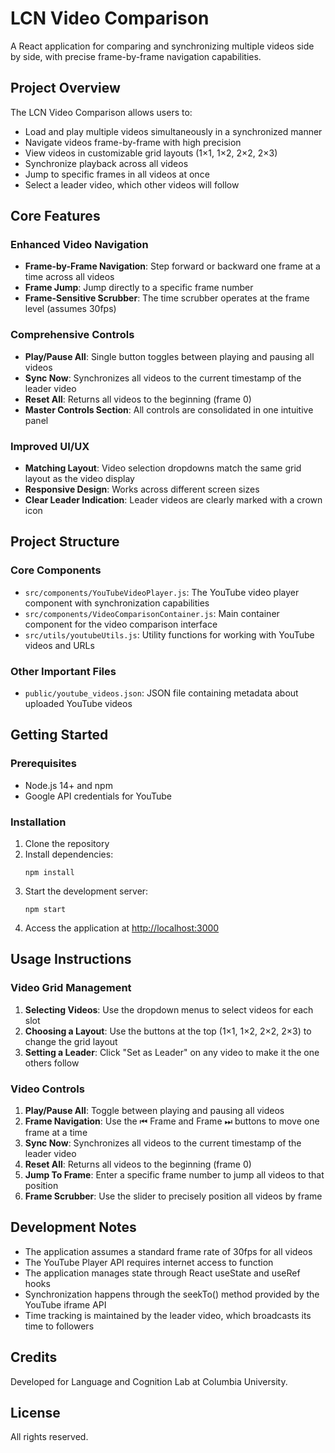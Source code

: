 # LCN Video Comparison

A React application for comparing and synchronizing multiple videos side by side, with precise frame-by-frame navigation capabilities.

## Project Overview

The LCN Video Comparison allows users to:

- Load and play multiple videos simultaneously in a synchronized manner
- Navigate videos frame-by-frame with high precision
- View videos in customizable grid layouts (1×1, 1×2, 2×2, 2×3)
- Synchronize playback across all videos
- Jump to specific frames in all videos at once
- Select a leader video, which other videos will follow

## Core Features

### Enhanced Video Navigation

- **Frame-by-Frame Navigation**: Step forward or backward one frame at a time across all videos
- **Frame Jump**: Jump directly to a specific frame number
- **Frame-Sensitive Scrubber**: The time scrubber operates at the frame level (assumes 30fps)

### Comprehensive Controls

- **Play/Pause All**: Single button toggles between playing and pausing all videos
- **Sync Now**: Synchronizes all videos to the current timestamp of the leader video
- **Reset All**: Returns all videos to the beginning (frame 0)
- **Master Controls Section**: All controls are consolidated in one intuitive panel

### Improved UI/UX

- **Matching Layout**: Video selection dropdowns match the same grid layout as the video display
- **Responsive Design**: Works across different screen sizes
- **Clear Leader Indication**: Leader videos are clearly marked with a crown icon

## Project Structure

### Core Components

- `src/components/YouTubeVideoPlayer.js`: The YouTube video player component with synchronization capabilities
- `src/components/VideoComparisonContainer.js`: Main container component for the video comparison interface
- `src/utils/youtubeUtils.js`: Utility functions for working with YouTube videos and URLs

### Other Important Files

- `public/youtube_videos.json`: JSON file containing metadata about uploaded YouTube videos

## Getting Started

### Prerequisites

- Node.js 14+ and npm
- Google API credentials for YouTube

### Installation

1. Clone the repository
2. Install dependencies:
   ```
   npm install
   ```
3. Start the development server:
   ```
   npm start
   ```
4. Access the application at [http://localhost:3000](http://localhost:3000)

## Usage Instructions

### Video Grid Management

1. **Selecting Videos**: Use the dropdown menus to select videos for each slot
2. **Choosing a Layout**: Use the buttons at the top (1×1, 1×2, 2×2, 2×3) to change the grid layout
3. **Setting a Leader**: Click "Set as Leader" on any video to make it the one others follow

### Video Controls

1. **Play/Pause All**: Toggle between playing and pausing all videos
2. **Frame Navigation**: Use the ⏮ Frame and Frame ⏭ buttons to move one frame at a time
3. **Sync Now**: Synchronizes all videos to the current timestamp of the leader video
4. **Reset All**: Returns all videos to the beginning (frame 0)
5. **Jump To Frame**: Enter a specific frame number to jump all videos to that position
6. **Frame Scrubber**: Use the slider to precisely position all videos by frame

## Development Notes

- The application assumes a standard frame rate of 30fps for all videos
- The YouTube Player API requires internet access to function
- The application manages state through React useState and useRef hooks
- Synchronization happens through the seekTo() method provided by the YouTube iframe API
- Time tracking is maintained by the leader video, which broadcasts its time to followers

## Credits

Developed for Language and Cognition Lab at Columbia University.

## License

All rights reserved. 